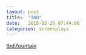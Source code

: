 ```yaml
---
layout: post
title:  "TBD"
date:   2015-02-25 07:44:06
categories: screenplays
---
```


[tbd.fountain](/screenplays/-/tbd/tbd.fountain)
